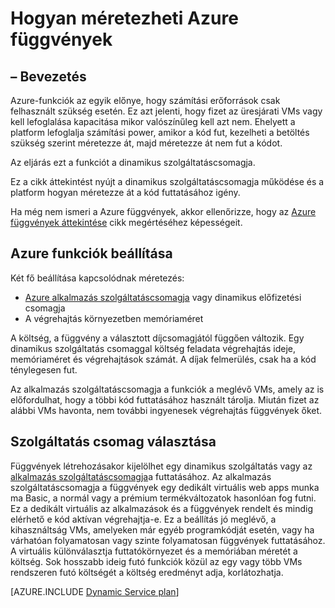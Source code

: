 <properties
   pageTitle="Hogyan méretezheti Azure függvények |} Microsoft Azure"
   description="Ismerje meg, hogyan Azure függvények méretezni a eseményvezérelt munkaterhelésekből az igényeinek megfelelően."
   services="functions"
   documentationCenter="na"
   authors="dariagrigoriu"
   manager="erikre"
   editor=""
   tags=""
   keywords="Azure függvények funkciók, esemény feldolgozása, webhooks, dinamikus számítási, kiszolgáló nélküli architektúra"/>

<tags
   ms.service="functions"
   ms.devlang="multiple"
   ms.topic="reference"
   ms.tgt_pltfrm="multiple"
   ms.workload="na"
   ms.date="08/03/2016"
   ms.author="dariagrigoriu"/>

# <a name="how-to-scale-azure-functions"></a>Hogyan méretezheti Azure függvények

## <a name="introduction"></a>– Bevezetés

Azure-funkciók az egyik előnye, hogy számítási erőforrások csak felhasznált szükség esetén. Ez azt jelenti, hogy fizet az üresjárati VMs vagy kell lefoglalása kapacitása mikor valószínűleg kell azt nem. Ehelyett a platform lefoglalja számítási power, amikor a kód fut, kezelheti a betöltés szükség szerint méretezze át, majd méretezze át nem fut a kódot.

Az eljárás ezt a funkciót a dinamikus szolgáltatáscsomagja.  

Ez a cikk áttekintést nyújt a dinamikus szolgáltatáscsomagja működése és a platform hogyan méretezze át a kód futtatásához igény.

Ha még nem ismeri a Azure függvények, akkor ellenőrizze, hogy az [Azure függvények áttekintése](functions-overview.md) cikk megértéséhez képességeit.

## <a name="configure-azure-functions"></a>Azure funkciók beállítása

Két fő beállítása kapcsolódnak méretezés:

* [Azure alkalmazás szolgáltatáscsomagja](../app-service/azure-web-sites-web-hosting-plans-in-depth-overview.md) vagy dinamikus előfizetési csomagja
* A végrehajtás környezetben memóriaméret

A költség, a függvény a választott díjcsomagjától függően változik. Egy dinamikus szolgáltatás csomaggal költség feladata végrehajtás ideje, memóriaméret és végrehajtások számát. A díjak felmerülés, csak ha a kód ténylegesen fut.

Az alkalmazás szolgáltatáscsomagja a funkciók a meglévő VMs, amely az is előfordulhat, hogy a többi kód futtatásához használt tárolja. Miután fizet az alábbi VMs havonta, nem további ingyenesek végrehajtás függvények őket.

## <a name="choose-a-service-plan"></a>Szolgáltatás csomag választása

Függvények létrehozásakor kijelölhet egy dinamikus szolgáltatás vagy az [alkalmazás szolgáltatáscsomagja](../app-service/azure-web-sites-web-hosting-plans-in-depth-overview.md)a futtatásához.
Az alkalmazás szolgáltatáscsomagja a függvények egy dedikált virtuális web apps munka ma Basic, a normál vagy a prémium termékváltozatok hasonlóan fog futni.
Ez a dedikált virtuális az alkalmazások és a függvények rendelt és mindig elérhető e kód aktívan végrehajtja-e. Ez a beállítás jó meglévő, a kihasználtság VMs, amelyeken már egyéb programkódját esetén, vagy ha várhatóan folyamatosan vagy szinte folyamatosan függvények futtatásához. A virtuális különválasztja futtatókörnyezet és a memóriában méretét a költség. Sok hosszabb ideig futó funkciók közül az egy vagy több VMs rendszeren futó költségét a költség eredményt adja, korlátozhatja.

[AZURE.INCLUDE [Dynamic Service plan](../../includes/functions-dynamic-service-plan.md)]
